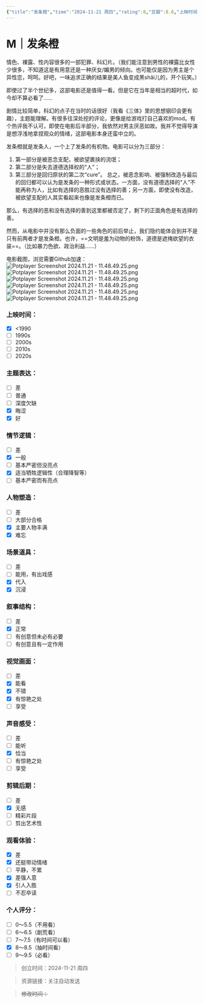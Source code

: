 ```yaml
---
{"title":"发条橙","time":"2024-11-21 周四","rating":8,"豆瓣":8.6,"上映时间":["1971"],"类型":["M","犯罪","科幻"],"导演":["斯坦利·库布里克 Stanley Kubrick"],"主演":["马尔科姆·麦克道威尔 Malcolm McDowell"],"国家/地区":["英国","美国"],"片长/分钟":"136分钟","dg-publish":true,"permalink":"/300 评价/M/新近看过/发条橙/","dgPassFrontmatter":true,"created":"2024-11-21T17:24:28.798+08:00","updated":"2024-11-23T19:56:05.313+08:00"}
---
```


# M｜发条橙
情色、裸露、性内容很多的一部犯罪、科幻片。（我们能注意到男性的裸露比女性少很多，不知道这是有用意还是一种厌女/媚男的倾向。也可能仅是因为男主是个异性恋，呵呵。好吧，一味追求正确的结果是美人鱼变成黑shǎi儿的，开个玩笑。）

即使过了半个世纪多，这部电影还是值得一看。但是它在当年是相当的超时代，如今却不算必看了……

剧情比较简单，科幻的点子在当时的话很好（我看《三体》里的思想钢印会更有趣），主题能理解。有很多往深处挖的评论，更像是给游戏打自己喜欢的mod。有个热评我不认可，即使在电影后半部分，我依然对男主厌恶如故。我并不觉得导演是想浮浅地拿捏观众的情绪，这部电影本身还蛮中立的。

发条橙就是发条人，一个上了发条的有机物。电影可以分为三部分：
1. 第一部分是被恶念支配，被欲望裹挟的流氓；
2. 第二部分是失去道德选择权的“人”；
3. 第三部分是回归原状的第二次“cure”。
总之，被恶念影响、被强制改造与最后的回归都可以认为是发条的一种形式或状态。一方面，没有道德选择的“人”不能再称为人，比如有选择的恶胜过没有选择的善；另一方面，即使没有改造，被欲望支配的人其实看起来也像是发条橙而已。

那么，有选择的恶和没有选择的善到这里都被否定了，剩下的正面角色是有选择的善。

然而，从电影中并没有那么负面的一些角色的前后举止，我们隐约能体会到并不是只有前两者才是发条橙。也许，==文明是羞为动物的粉饰，道德是遮掩欲望的衣装==。（比如暴力色欲、政治利益……）

电影截图，浏览需要Github加速：
![Potplayer Screenshot 2024.11.21 - 11.48.49.25.png](https://raw.githubusercontent.com/dolanjiang/Image-Jiang/main/202411212332794.jpg)
![Potplayer Screenshot 2024.11.21 - 11.48.49.25.png](https://raw.githubusercontent.com/dolanjiang/Image-Jiang/main/202411212332816.jpg)
![Potplayer Screenshot 2024.11.21 - 11.48.49.25.png](https://raw.githubusercontent.com/dolanjiang/Image-Jiang/main/202411212332835.jpg)
![Potplayer Screenshot 2024.11.21 - 11.48.49.25.png](https://raw.githubusercontent.com/dolanjiang/Image-Jiang/main/202411212332851.jpg)
![Potplayer Screenshot 2024.11.21 - 11.48.49.25.png](https://raw.githubusercontent.com/dolanjiang/Image-Jiang/main/202411212332870.jpg)
![Potplayer Screenshot 2024.11.21 - 11.48.49.25.png](https://raw.githubusercontent.com/dolanjiang/Image-Jiang/main/202411212332890.jpg)

### 上映时间：
- [x] <1990
- [ ] 1990s
- [ ] 2000s
- [ ] 2010s
- [ ] 2020s
### 主题表达：
- [ ] 差
- [ ] 普通
- [ ] 深度欠缺
- [x] 晦涩
- [x] 好
### 情节逻辑：
- [ ] 差
- [x] 一般
- [ ] 基本严密但没亮点
- [x] 适当牺牲逻辑性（合理降智等）
- [ ] 基本严密而有亮点
### 人物塑造：
- [ ] 差
- [ ] 大部分合格
- [x] 主要人物丰满
- [x] 难忘
### 场景道具：
- [ ] 差
- [ ] 能用，有出戏感
- [x] 代入
- [x] 沉浸
### 叙事结构：
- [ ] 差
- [x] 正常
- [ ] 有创意但未必有必要
- [ ] 有创意且有一定作用
### 视觉画面：
- [ ] 差
- [x] 能看
- [x] 不错
- [x] 有惊艳之处
- [ ] 享受
### 声音感受：
- [ ] 差
- [ ] 能听
- [x] 恰当
- [ ] 有惊艳之处
- [ ] 享受
### 剪辑后期：
- [ ] 差
- [x] 无感
- [ ] 精彩片段
- [ ] 剪出艺术性
### 观看体验：
- [x] 差
- [x] 还挺带动情绪
- [ ] 平静，不累
- [x] 差强人意
- [x] 引人入胜
- [ ] 不忍卒读
### 个人评分：
- [ ] 0～5.5（不用看）
- [ ] 6～6.5（剧荒看）
- [ ] 7～7.5（有时间可以看）
- [x] 8～8.5（抽时间看）
- [ ] 9～9.5（必看）

>创立时间：2024-11-21 周四

>资源链接：关注自动发送

>~~修改时间：~~



